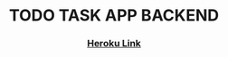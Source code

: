 <h1 align="center">TODO TASK APP BACKEND</h1>
<div align="center">
  <h3>
    <a href="">
      Heroku Link
    </a>
  </h3>
</div>
